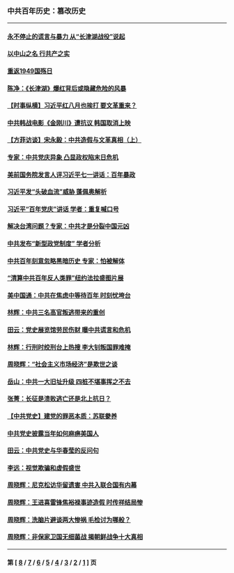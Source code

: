 ### 中共百年历史：篡改历史
---
#### [永不停止的谎言与暴力 从“长津湖战役”说起](../../pages/nf1176115/n13494094.md?09300430) 
#### [以中山之名 行共产之实](../../pages/nf1176115/n13346437.md?09300430) 
#### [重返1949国殇日](../../pages/nf1176115/n13346372.md?09300430) 
#### [陈净：《长津湖》爆红背后或隐藏危险的风暴](../../pages/nf1176115/n13314364.md?09300430) 
#### [【时事纵横】习近平红八月也挨打 要文革重来？](../../pages/nf1176115/n13231393.md?09300430) 
#### [中共韩战电影《金刚川》遭抗议 韩国取消上映](../../pages/nf1176115/n13219114.md?09300430) 
#### [【方菲访谈】宋永毅：中共造假与文革真相（上）](../../pages/nf1176115/n13200760.md?09300430) 
#### [专家：中共党庆异象 凸显政权陷末日危机](../../pages/nf1176115/n13067084.md?09300430) 
#### [美前国务院发言人评习近平七一讲话：百年暴政](../../pages/nf1176115/n13066986.md?09300430) 
#### [习近平发“头破血流”威胁 蓬佩奥解析](../../pages/nf1176115/n13063604.md?09300430) 
#### [习近平“百年党庆”讲话 学者：重复喊口号](../../pages/nf1176115/n13061411.md?09300430) 
#### [解决台湾问题？专家：中共才是分裂中国元凶](../../pages/nf1176115/n13060811.md?09300430) 
#### [中共发布“新型政党制度” 学者分析](../../pages/nf1176115/n13056354.md?09300430) 
#### [中共百年刻意忽略黑暗历史 专家：怕被解体](../../pages/nf1176115/n13056056.md?09300430) 
#### [“清算中共百年反人类罪”纽约法拉盛图片展](../../pages/nf1176115/n13052220.md?09300430) 
#### [美中国通：中共在焦虑中等待百年 时刻忧垮台](../../pages/nf1176115/n13048820.md?09300430) 
#### [林辉：中共三名高官叛逃带来的重创](../../pages/nf1176115/n13035206.md?09300430) 
#### [田云：党史展览馆劳民伤财 曝中共谎言和危机](../../pages/nf1176115/n13033900.md?09300430) 
#### [林辉：行刑时绞刑台上热搜 李大钊叛国罪难掩](../../pages/nf1176115/n13031965.md?09300430) 
#### [周晓辉：“社会主义市场经济”是欺世之谈](../../pages/nf1176115/n13024090.md?09300430) 
#### [岳山：中共一大旧址升级 四桩不堪事挥之不去](../../pages/nf1176115/n13021697.md?09300430) 
#### [张菁：长征是溃败逃亡还是北上抗日？](../../pages/nf1176115/n13020585.md?09300430) 
#### [【中共党史】建党的罪恶本质：苏联豢养](../../pages/nf1176115/n13011888.md?09300430) 
#### [中共党史披露当年如何麻痹美国人](../../pages/nf1176115/n12966400.md?09300430) 
#### [田云：中共党史与华春莹的反问句](../../pages/nf1176115/n12765178.md?09300430) 
#### [李远：视觉欺骗和虚假盛世](../../pages/nf1176115/n12993376.md?09300430) 
#### [周晓辉：尼克松访华留遗害 中共入联合国有内幕](../../pages/nf1176115/n12991422.md?09300430) 
#### [周晓辉：王进喜雷锋焦裕禄事迹造假 时传祥结局惨](../../pages/nf1176115/n12985497.md?09300430) 
#### [周晓辉：洗脑片避谈两大惨祸 毛检讨为哪般？](../../pages/nf1176115/n12971285.md?09300430) 
#### [周晓辉：非保家卫国无细菌战 揭朝鲜战争十大真相](../../pages/nf1176115/n12954161.md?09300430) 

---
#### 第 [ [8](./8.md?09300430) / [7](./7.md?09300430) / [6](./6.md?09300430) / [5](./5.md?09300430) / [4](./4.md?09300430) / [3](./3.md?09300430) / [2](./2.md?09300430) / [1](./1.md?09300430) ] 页
